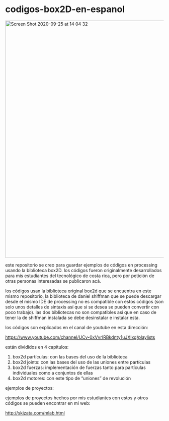 # codigos-box2D-en-espanol
<img width="752" alt="Screen Shot 2020-09-25 at 14 04 32" src="https://user-images.githubusercontent.com/16749952/136482401-823d75b5-36b7-4def-870d-2ef9558a8b00.png">

este repositorio se creo para guardar ejemplos de códigos en processing usando la biblioteca box2D.
los códigos fueron originalmente desarrollados para mis estudiantes del tecnológico de costa rica, pero por petición de otras personas interesadas se publicaron acá.

los códigos usan la biblioteca original box2d que se encuentra en este mismo repositorio, la biblioteca de daniel shiffman que se puede descargar desde el mismo IDE de processing no es compatible con estos códigos (son solo unos detalles de sintaxis así que si se desea se pueden convertir con poco trabajo). las dos bibliotecas no son compatibles así que en caso de tener la de shiffman instalada se debe desinstalar e instalar esta.

los códigos son explicados en el canal de youtube en esta dirección:

https://www.youtube.com/channel/UCv-0xVvrIRBkdnty1uJXIxg/playlists

están divididos en 4 capítulos:

1. box2d partículas: con las bases del uso de la biblioteca
2. box2d joints: con las bases del uso de las uniones entre partículas
3. box2d fuerzas: implementación de fuerzas tanto para partículas individuales como a conjuntos de ellas
4. box2d motores: con este tipo de “uniones” de revolución 


ejemplos de proyectos:

ejemplos de proyectos hechos por mis estudiantes con estos y otros códigos se pueden encontrar en mi web:

http://skizata.com/mlab.html
